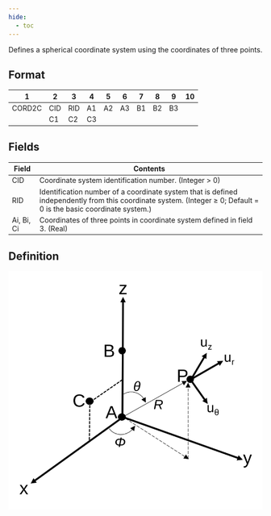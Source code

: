 ```yaml
---
hide:
  - toc
---
```

Defines a spherical coordinate system using the coordinates of three points.

## Format
| 1        | 2        | 3        | 4        | 5        | 6        | 7        | 8        | 9        | 10       | 
| -------- | -------- | -------- | -------- | -------- | -------- | -------- | -------- | -------- | -------- | 
| CORD2C   | CID      | RID      | A1       | A2       | A3       | B1       | B2       | B3       |          |
|          | C1       | C2       | C3       |          |          |          |          |          |          |

## Fields
| Field      | Contents |
| ---------- | -------- |
| CID        | Coordinate system identification number. (Integer > 0) |
| RID        | Identification number of a coordinate system that is defined independently from this coordinate system. (Integer ≥ 0; Default = 0 is the basic coordinate system.) |
| Ai, Bi, Ci | Coordinates of three points in coordinate system defined in field 3. (Real) |

## Definition
![cord2s](https://raw.githubusercontent.com/vtpasquale/web_assets/assets/img/cord2s.svg)